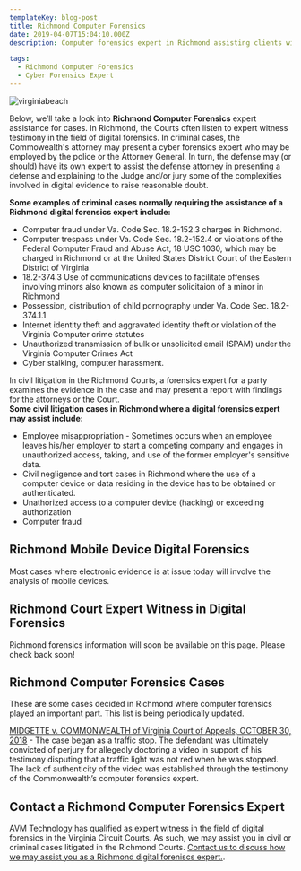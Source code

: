 ```yaml
---
templateKey: blog-post
title: Richmond Computer Forensics
date: 2019-04-07T15:04:10.000Z
description: Computer forensics expert in Richmond assisting clients with civil and criminal cases.  Digital forensics for attorneys handling civil and criminal cases.

tags:
  - Richmond Computer Forensics
  - Cyber Forensics Expert
---
```

![virginiabeach](/img/Richmond3.jpg)

Below, we’ll take a look into **Richmond Computer Forensics** expert assistance for cases.  In Richmond, the Courts often listen to expert witness testimony in the field of digital forensics.  In criminal cases, the Commowealth's attorney may present a cyber forensics expert who may be employed by the police or the Attorney General.  In turn, the defense may (or should) have its own expert to assist the defense attorney in presenting a defense and explaining to the Judge and/or jury some of the complexities involved in digital evidence to raise reasonable doubt.

**Some examples of criminal cases normally requiring the assistance of a Richmond digital forensics expert include:**
* Computer fraud under Va. Code Sec. 18.2-152.3 charges in Richmond.
* Computer trespass under Va. Code Sec. 18.2-152.4 or violations of the Federal Computer Fraud and Abuse Act, 18 USC 1030, which may be charged in Richmond or at the United States District Court of the Eastern District of Virginia
* 18.2-374.3 Use of communications devices to facilitate offenses involving minors also known as computer solicitaion of a minor in Richmond
* Possession, distribution of child pornography under Va. Code Sec. 18.2-374.1.1
* Internet identity theft and aggravated identity theft or violation of the Virginia Computer crime statutes 
* Unauthorized transmission of bulk or unsolicited email (SPAM) under the Virginia Computer Crimes Act 
* Cyber stalking, computer harassment.

In civil litigation in the Richmond Courts, a forensics expert for a party examines the evidence in the case and may present a report with findings for the attorneys or the Court.  
**Some civil litigation cases in Richmond where a digital forensics expert may assist include:** 
* Employee misappropriation - Sometimes occurs when an employee leaves his/her employer to start a competing company and engages in unauthorized access, taking, and use of the former employer's sensitive data.
* Civil negligence and tort cases in Richmond where the use of a computer device or data residing in the device has to be obtained or authenticated.  
* Unathorized access to a computer device (hacking) or exceeding authorization
* Computer fraud

## Richmond Mobile Device Digital Forensics
Most cases where electronic evidence is at issue today will involve the analysis of mobile devices.   

## Richmond Court Expert Witness in Digital Forensics

Richmond forensics information will soon be available on this page.  Please check back soon! 

## Richmond Computer Forensics Cases

These are some cases decided in Richmond where computer forensics played an important part. This list is being periodically updated.

[MIDGETTE v. COMMONWEALTH of Virginia Court of Appeals, OCTOBER 30, 2018](https://www.cyberforensics.tech/traffic-stops-perjury-and-computer-forensics) - The case began as a traffic stop. The defendant was ultimately convicted of perjury for allegedly doctoring a video in support of his testimony disputing that a traffic light was not red when he was stopped. The lack of authenticity of the video was established through the testimony of the Commonwealth’s computer forensics expert.

## Contact a Richmond Computer Forensics Expert

AVM Technology has qualified as expert witness in the field of digital forensics in the Virginia Circuit Courts.  As such, we may assist you in civil or criminal cases litigated in the Richmond Courts.  [Contact us to discuss how we may assist you as a Richmond digital foreniscs expert.](/contact-us).
